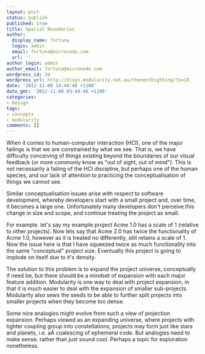 ```yaml
---
layout: post
status: publish
published: true
title: Spacial Boundaries
author:
  display_name: fortuna
  login: admin
  email: fortuna@micronode.com
  url: ''
author_login: admin
author_email: fortuna@micronode.com
wordpress_id: 20
wordpress_url: http://blogs.modularity.net.au/thenextbigthing/?p=18
date: '2012-11-08 14:44:46 +1100'
date_gmt: '2012-11-08 03:44:46 +1100'
categories:
- Design
tags:
- concepts
- modularity
comments: []
---
```

<p>When it comes to human-computer interaction (HCI), one of the major failings is that we are constrained by what we see. That is, we have difficulty conceiving of things existing beyond the boundaries of our visual feedback (or more commonly know as "out of sight, out of mind"). This is not necessarily a failing of the HCI discipline, but perhaps one of the human species, and our lack of attention to practicing the conceptualisation of things we cannot see.</p>
<p>Similar conceptualisation issues arise with respect to software development, whereby developers start with a small project and, over time, it becomes a large one. Unfortunately many developers don't perceive this change in size and scope, and continue treating the project as small.</p>
<p>For example. let's say my example project Acme 1.0 has a scale of 1 (relative to other projects). Now lets say that Acme 2.0 has twice the functionality of Acme 1.0, however as it is treated no differently, still retains a scale of 1. Now the issue here is that I have squeezed twice as much functionality into the same "conceptual" project size. Eventually this project is going to implode on itself due to it's density.</p>
<p>The solution to this problem is to expand the project universe, conceptually if need be, but there should be a mindset of expansion with each major feature addition. Modularity is one way to deal with project expansion, in that it is much easier to deal with the expansion of smaller sub-projects. Modularity also sews the seeds to be able to further split projects into smaller projects when they become too dense.</p>
<p>Some nice analogies might evolve from such a view of projection expansion. Perhaps viewed as an expanding universe, where projects with tighter coupling group into constellations, projects may form just like stars and planets, i.e. a&Acirc;&nbsp;coalescing of ephemeral code. But analogies need to make sense, rather than just sound cool. Perhaps a topic for exploration nonetheless.</p>
